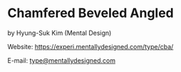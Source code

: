 Chamfered Beveled Angled
===
by Hyung-Suk Kim (Mental Design)

Website: https://experi.mentallydesigned.com/type/cba/

E-mail: type@mentallydesigned.com